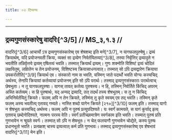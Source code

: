 ```yaml
---
title: ०२ टिप्पन्यः

---
```


[^3/2]: E2: 4,15; E4: 3,532; E6: 1,143

[^3/3]: E2: pratīyate

[^3/4]: MS 2.1.8

____________________________________________


## द्रव्यगुणसंस्कारेषु वादरिः[^3/5] // MS_३,१.३ //

वादरिर्[^3/6] आचार्यो ऽत्र द्रव्यगुणसंस्कारेष्व् एव शेषशब्द इति मने[^3/7], न यागफलपुरुषेषु। द्रव्यं क्रियार्थम्, यदि प्रयोजनवती क्रिया, व्यक्तं सा द्रव्येण निर्वर्तयितव्या[^3/8], तस्या निर्वृत्तिर् द्रव्यादृते न भवतीति तन्निर्वृत्तये द्रव्यम् एषितव्यं भवति। तस्मात् क्रियार्थं द्रव्यम्। गुणः शक्नोति विशिष्टं द्रव्यं चोदितं लक्षयितुम्, लक्षितेन च तेन प्रयोजनम्, विशिष्टस्य क्रियासाधनत्वात्। तस्मात् सो ऽपि द्रव्यद्वारेण क्रियाया उपकरोतीति[^3/9] क्रियार्थ एव। संस्कारो नाम स भवति, यस्मिन् जाते पदार्थो भवति योग्यः कस्यचिद् अर्थस्य, तेनापि क्रियायां कर्तव्यायां प्रयोजनम् इति सो ऽपि परार्थः। तस्माद् द्रव्यगुणसंस्काराः परार्थत्वाच् छेषभूताः।
न तु यागफलपुरुषाः। यागस् तावत् कर्तव्यः पुरुषस्य। न हि, तस्मिन् निर्वर्तिते किंचिद् अपरम् अस्ति कर्तव्यम्। स हि पुरुषार्थः, यद् अन्यद् द्रव्यादि, तत् तदर्थं तस्य शेषभूतम्। स तु न किंचिद् अभिनिर्वर्तयितुं क्रियते। फलम् अपि न तेन क्रियते, तस्मिंस् तु कृते स्वयम् एव तद् भवति। तस्मिन् कृते फलम् अस्य भवतीत्य् एतावद् गम्यते। नास्ति शब्दो यागेन क्रियते [२१०][^3/10] फलम् इति। तस्माद् यागो न शेषभूतः कस्यचिद् अर्थस्य। फलम् अपि न पुरुषं प्रत्युपदिश्यते। यः स्वर्गं कामयते, स यागं कुर्याद् इत्य् एतावच् छब्देनोदिश्यते, नात्मनः परस्य वेति। स्वर्गं प्रतीच्छामात्रेण स्वर्गकाम इति भवति। तस्मात् पुरुषं प्रति गुणभावेन न श्रूयते स्वर्गः। तस्मात् सो ऽपि न शेषभूतः। न चेत् फलयागौ गुणभावेन चोद्येते, कस्य पुरुषः प्रधानभूतो भवति। प्रत्यक्षश् चास्य द्रव्यत्वात् कर्म प्रति गुणभावः। तस्माद् द्रव्यगुणसंस्कारेष्व् एव शेषभावं वादरिर्[^3/11] मेन इति।
